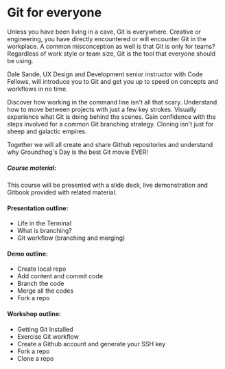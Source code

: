 # Git for everyone

Unless you have been living in a cave, Git is everywhere. Creative or engineering, you have directly encountered or will encounter Git in the workplace. A common misconception as well is that Git is only for teams? Regardless of work style or team size, Git is the tool that everyone should be using.

Dale Sande, UX Design and Development senior instructor with Code Fellows, will introduce you to Git and get you up to speed on concepts and workflows in no time.

Discover how working in the command line isn't all that scary. Understand how to move between projects with just a few key strokes. Visually experience what Git is doing behind the scenes. Gain confidence with the steps involved for a common Git branching strategy. Cloning isn't just for sheep and galactic empires.

Together we will all create and share Github repositories and understand why Groundhog's Day is the best Git movie EVER!

##### Course material:

This course will be presented with a slide deck, live demonstration and Gitbook provided with related material.

#### Presentation outline:

* Life in the Terminal
* What is branching?
* Git workflow (branching and merging)

#### Demo outline:

* Create local repo
* Add content and commit code
* Branch the code
* Merge all the codes
* Fork a repo

#### Workshop outline:

* Getting Git Installed
* Exercise Git workflow
* Create a Github account and generate your SSH key
* Fork a repo
* Clone a repo
